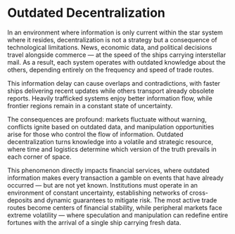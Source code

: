 # Outdated Decentralization

In an environment where information is only current within the star system where it resides, decentralization is not a strategy but a consequence of technological limitations. News, economic data, and political decisions travel alongside commerce — at the speed of the ships carrying interstellar mail. As a result, each system operates with outdated knowledge about the others, depending entirely on the frequency and speed of trade routes.

This information delay can cause overlaps and contradictions, with faster ships delivering recent updates while others transport already obsolete reports. Heavily trafficked systems enjoy better information flow, while frontier regions remain in a constant state of uncertainty.

The consequences are profound: markets fluctuate without warning, conflicts ignite based on outdated data, and manipulation opportunities arise for those who control the flow of information. Outdated decentralization turns knowledge into a volatile and strategic resource, where time and logistics determine which version of the truth prevails in each corner of space.

This phenomenon directly impacts financial services, where outdated information makes every transaction a gamble on events that have already occurred — but are not yet known. Institutions must operate in an environment of constant uncertainty, establishing networks of cross-deposits and dynamic guarantees to mitigate risk. The most active trade routes become centers of financial stability, while peripheral markets face extreme volatility — where speculation and manipulation can redefine entire fortunes with the arrival of a single ship carrying fresh data.
